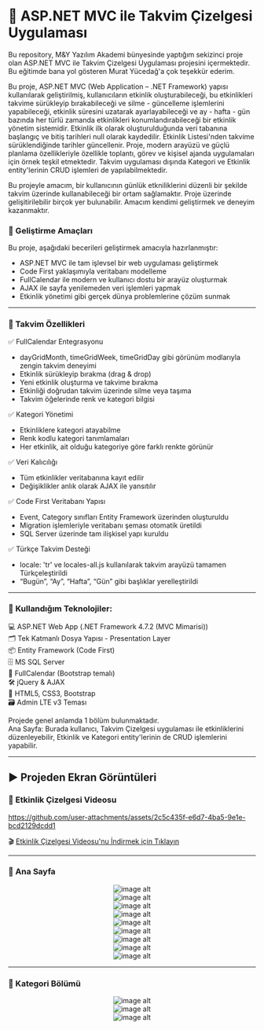 # 🚀 ASP.NET MVC ile Takvim Çizelgesi Uygulaması
Bu repository, M&Y Yazılım Akademi bünyesinde yaptığım sekizinci proje olan ASP.NET MVC ile Takvim Çizelgesi Uygulaması projesini içermektedir. Bu eğitimde bana yol gösteren Murat Yücedağ'a çok teşekkür ederim.

Bu proje, ASP.NET MVC (Web Application – .NET Framework) yapısı kullanılarak geliştirilmiş, kullanıcıların etkinlik oluşturabileceği, bu etkinlikleri takvime sürükleyip bırakabileceği ve silme - güncelleme işlemlerini yapabileceği, etkinlik süresini uzatarak ayarlayabileceği ve ay - hafta - gün bazında her türlü zamanda etkinlikleri konumlandırabileceği bir etkinlik yönetim sistemidir. Etkinlik ilk olarak oluşturulduğunda veri tabanına başlangıç ve bitiş tarihleri null olarak kaydedilir. Etkinlik Listesi'nden takvime sürüklendiğinde tarihler güncellenir. Proje, modern arayüzü ve güçlü planlama özellikleriyle özellikle toplantı, görev ve kişisel ajanda uygulamaları için örnek teşkil etmektedir. Takvim uygulaması dışında Kategori ve Etkinlik entity'lerinin CRUD işlemleri de yapılabilmektedir.

Bu projeyle amacım, bir kullanıcının günlük etkniliklerini düzenli bir şekilde takvim üzerinde kullanabileceği bir ortam sağlamaktır. Proje üzerinde gelişitirilebilir birçok yer bulunabilir. Amacım kendimi geliştirmek ve deneyim kazanmaktır.<br>

### 🎯 Geliştirme Amaçları<br>
Bu proje, aşağıdaki becerileri geliştirmek amacıyla hazırlanmıştır:
- ASP.NET MVC ile tam işlevsel bir web uygulaması geliştirmek
- Code First yaklaşımıyla veritabanı modelleme
- FullCalendar ile modern ve kullanıcı dostu bir arayüz oluşturmak
- AJAX ile sayfa yenilemeden veri işlemleri yapmak
- Etkinlik yönetimi gibi gerçek dünya problemlerine çözüm sunmak

---

### 📆 Takvim Özellikleri<br>
✅ FullCalendar Entegrasyonu
- dayGridMonth, timeGridWeek, timeGridDay gibi görünüm modlarıyla zengin takvim deneyimi
- Etkinlik sürükleyip bırakma (drag & drop)
- Yeni etkinlik oluşturma ve takvime bırakma
- Etkinliği doğrudan takvim üzerinde silme veya taşıma
- Takvim öğelerinde renk ve kategori bilgisi

✅ Kategori Yönetimi
- Etkinliklere kategori atayabilme
- Renk kodlu kategori tanımlamaları
- Her etkinlik, ait olduğu kategoriye göre farklı renkte görünür

✅ Veri Kalıcılığı
- Tüm etkinlikler veritabanına kayıt edilir
- Değişiklikler anlık olarak AJAX ile yansıtılır

✅ Code First Veritabanı Yapısı
- Event, Category sınıfları Entity Framework üzerinden oluşturuldu
- Migration işlemleriyle veritabanı şeması otomatik üretildi
- SQL Server üzerinde tam ilişkisel yapı kuruldu

✅ Türkçe Takvim Desteği
- locale: 'tr' ve locales-all.js kullanılarak takvim arayüzü tamamen Türkçeleştirildi
- “Bugün”, “Ay”, “Hafta”, “Gün” gibi başlıklar yerelleştirildi

---

###  🚀 Kullandığım Teknolojiler:<br>
💻 ASP.NET Web App (.NET Framework 4.7.2 (MVC Mimarisi))<br>
🗂️ Tek Katmanlı Dosya Yapısı - Presentation Layer<br>
📦 Entity Framework (Code First)<br>
🗄️ MS SQL Server<br>
🎨 FullCalendar (Bootstrap temalı)<br>
🛠️ jQuery & AJAX<br>
🎨 HTML5, CSS3, Bootstrap<br>
🗃️ Admin LTE v3 Teması<br>

Projede genel anlamda 1 bölüm bulunmaktadır.<br>
Ana Sayfa: Burada kullanıcı, Takvim Çizelgesi uygulaması ile etkinliklerini düzenleyebilir, Etkinlik ve Kategori entity'lerinin de CRUD işlemlerini yapabilir.<br>

---

## :arrow_forward: Projeden Ekran Görüntüleri

### :triangular_flag_on_post: Etkinlik Çizelgesi Videosu

https://github.com/user-attachments/assets/2c5c435f-e6d7-4ba5-9e1e-bcd2129dcdd1

🎬 [Etkinlik Çizelgesi Videosu'nu İndirmek için Tıklayın ](https://github.com/melihcolak0/ScheduleMVC/raw/1a0d5a0d1b9637fda6f7322cecfcb8ffe23e594d/ss/video2.mp4)

---

### :triangular_flag_on_post: Ana Sayfa
<div align="center">
  <img src="https://github.com/melihcolak0/ScheduleMVC/blob/1a0d5a0d1b9637fda6f7322cecfcb8ffe23e594d/ss/localhost_44327_Schedule_Index%20(4).png" alt="image alt">
</div>
<div align="center">
  <img src="https://github.com/melihcolak0/ScheduleMVC/blob/1a0d5a0d1b9637fda6f7322cecfcb8ffe23e594d/ss/localhost_44327_Schedule_Index%20(8).png" alt="image alt">
</div>
<div align="center">
  <img src="https://github.com/melihcolak0/ScheduleMVC/blob/1a0d5a0d1b9637fda6f7322cecfcb8ffe23e594d/ss/localhost_44327_Schedule_Index%20(6).png" alt="image alt">
</div>
<div align="center">
  <img src="https://github.com/melihcolak0/ScheduleMVC/blob/1a0d5a0d1b9637fda6f7322cecfcb8ffe23e594d/ss/localhost_44327_Schedule_Index%20(7).png" alt="image alt">
</div>
<div align="center">
  <img src="https://github.com/melihcolak0/ScheduleMVC/blob/1a0d5a0d1b9637fda6f7322cecfcb8ffe23e594d/ss/dd.png" alt="image alt">
</div>
<div align="center">
  <img src="https://github.com/melihcolak0/ScheduleMVC/blob/1a0d5a0d1b9637fda6f7322cecfcb8ffe23e594d/ss/adwd.png" alt="image alt">
</div>
<div align="center">
  <img src="https://github.com/melihcolak0/ScheduleMVC/blob/1a0d5a0d1b9637fda6f7322cecfcb8ffe23e594d/ss/localhost_44327_Event_Edit_79.png" alt="image alt">
</div>
<div align="center">
  <img src="https://github.com/melihcolak0/ScheduleMVC/blob/1a0d5a0d1b9637fda6f7322cecfcb8ffe23e594d/ss/localhost_44327_Event_Index%20(2).png" alt="image alt">
</div>
<div align="center">
  <img src="https://github.com/melihcolak0/ScheduleMVC/blob/1a0d5a0d1b9637fda6f7322cecfcb8ffe23e594d/ss/fff.png" alt="image alt">
</div>

---

### :triangular_flag_on_post: Kategori Bölümü
<div align="center">
  <img src="https://github.com/melihcolak0/ScheduleMVC/blob/1a0d5a0d1b9637fda6f7322cecfcb8ffe23e594d/ss/localhost_44327_Schedule_CategoryList%20(1).png" alt="image alt">
</div>
<div align="center">
  <img src="https://github.com/melihcolak0/ScheduleMVC/blob/1a0d5a0d1b9637fda6f7322cecfcb8ffe23e594d/ss/localhost_44327_Schedule_CreateCategory.png" alt="image alt">
</div>
<div align="center">
  <img src="https://github.com/melihcolak0/ScheduleMVC/blob/1a0d5a0d1b9637fda6f7322cecfcb8ffe23e594d/ss/localhost_44327_Schedule_UpdateCategory_4.png" alt="image alt">
</div>
